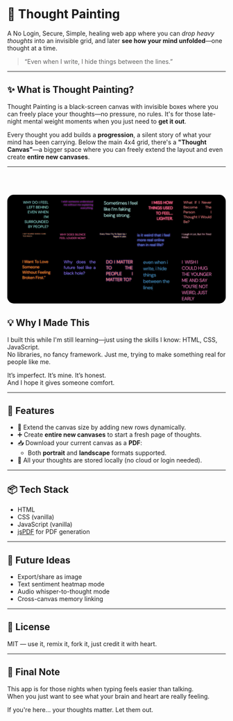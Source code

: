 # 🖤 Thought Painting

A No Login, Secure, Simple, healing web app where you can *drop heavy thoughts* into an invisible grid, and later **see how your mind unfolded**—one thought at a time.

> “Even when I write, I hide things between the lines.”

---

## ✨ What is Thought Painting?

Thought Painting is a black-screen canvas with invisible boxes where you can freely place your thoughts—no pressure, no rules. It's for those late-night mental weight moments when you just need to **get it out**.

Every thought you add builds a **progression**, a silent story of what your mind has been carrying. Below the main 4x4 grid, there's a **"Thought Canvas"**—a bigger space where you can freely extend the layout and even create **entire new canvases**.

---

<img src="image.png" alt="Thought canvas Example image" style="max-width: 100%; height: auto; object-fit: contain; margin-top: 50px; border-radius: 15px;">

## 💡 Why I Made This

I built this while I'm still learning—just using the skills I know: HTML, CSS, JavaScript.  
No libraries, no fancy framework. Just me, trying to make something real for people like me.

It’s imperfect. It’s mine. It’s honest.  
And I hope it gives someone comfort.

---

## 🔧 Features

- 🎨 Extend the canvas size by adding new rows dynamically.
- ➕ Create **entire new canvases** to start a fresh page of thoughts.
- 📥 Download your current canvas as a **PDF**:
  - Both **portrait** and **landscape** formats supported.
- 💾 All your thoughts are stored locally (no cloud or login needed).

---

## 📦 Tech Stack

- HTML
- CSS (vanilla)
- JavaScript (vanilla)
- [jsPDF](https://github.com/parallax/jsPDF) for PDF generation

---

## 🚀 Future Ideas

- Export/share as image  
- Text sentiment heatmap mode  
- Audio whisper-to-thought mode  
- Cross-canvas memory linking  

---

## 📜 License

MIT — use it, remix it, fork it, just credit it with heart.

---

## 🤍 Final Note

This app is for those nights when typing feels easier than talking.  
When you just want to see what your brain and heart are really feeling.

If you're here... your thoughts matter. Let them out.

